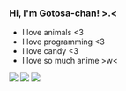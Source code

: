 ### Hi, I'm Gotosa-chan! >.<

- I love animals <3
- I love programming <3
- I love candy <3
- I love so much anime >w<

![](https://media.tenor.com/VWajfOAwfqUAAAAi/anime-anime-girl-dance.gif)
![](https://media.tenor.com/-sf6x0QOhHwAAAAi/panic-anime.gif)
![](https://media.tenor.com/JgykgqU8Ez8AAAAi/menhera-chan.gif)
